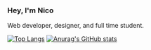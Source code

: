 ### Hey, I'm Nico
Web developer, designer, and full time student.

[![Top Langs](https://github-readme-stats.vercel.app/api/top-langs/?username=nico-galin)](https://github.com/anuraghazra/github-readme-stats)
[![Anurag's GitHub stats](https://github-readme-stats.vercel.app/api?username=nico-galin)](https://github.com/anuraghazra/github-readme-stats)
